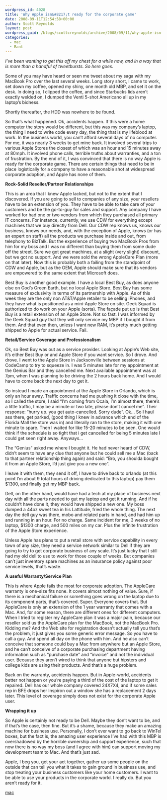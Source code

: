 ```yaml
---
wordpress_id: 4028
title: 'Why Apple isn&#8217;t ready for the corporate game'
date: 2008-09-11T12:54:58+00:00
author: Scott Reynolds
layout: post
wordpress_guid: /blogs/scottcreynolds/archive/2008/09/11/why-apple-isn-t-ready-for-the-corporate-game.aspx
categories:
  - mac
  - Rant
---
```

_I&#8217;ve been wanting to get this off my chest for a while now, and in a way that is more than a handful of tweetbursts. So here goes._

Some of you may have heard or seen me tweet about my saga with my MacBook Pro over the last several weeks. Long story short, I came to work, set down my coffee, opened my shiny, one month old MBP, and set it on the desk. In doing so, I clipped the coffee, and since Starbucks lids aren&#8217;t exactly welded on, I dumped the Venti 5-shot Americano all up in my laptop&#8217;s bidness.

Shortly thereafter, the HDD was nowhere to be found.

So that&#8217;s what happened. Ok, accidents happen. If this were a home computer the story would be different, but this was my company&#8217;s laptop, the thing I need to write code every day, the thing that is my lifeblood at work. In the business world, you can&#8217;t afford several days of no computer. For me, it was nearly 3 weeks to get mine back. It involved several trips to various Apple Stores the closest of which was an hour and 15 minutes away at 80mph. It involved phone calls, terrible truths about warranties, and a ton of frustration. By the end of it, I was convinced that there is no way Apple is ready for the corporate game. There are certain things that need to be in place logistically for a company to have a reasonable shot at widespread corporate adoption, and Apple has none of them.

**Rock-Solid Reseller/Partner Relationships**

This is an area that I knew Apple lacked, but not to the extent that I discovered. If you are going to sell to companies of any size, your resellers have to be an extension of you. They have to be able to take care of your customers and be the go-to-guy for sales and support. Any company I have worked for had one or two vendors from which they purchased all primary IT concerns. For instance, currently, we use CDW for everything except machines that we buy directly from Dell. Our CDW rep knows us, knows our business, knows our needs, and, with the exception of Apple, knows (or has an expert on staff) all the products we purchase inside and out, from telephony to BizTalk. But the experience of buying two MacBook Pros from him for my boss and I was no different than buying them from some dude off the street. Sure we got great machines, at a slight (very slight) discount, but we got no support. And we were sold the wrong AppleCare Plan (more on that later). Now this is probably both a failing from the standpoint of CDW and Apple, but as the OEM, Apple should make sure that its vendors are empowered to the same extent that Microsoft does.

Best Buy is another good example. I have a local Best Buy, as does anyone else on God&#8217;s Green Earth, but no local Apple Store. Best Buy has some measure of exclusivity in terms of its partnership with Apple. As of this week they are the only non AT&T/Apple retailer to be selling iPhones, and they have what is positioned as a mini-Apple Store on site. Geek Squad is authorized to do work on your Apple (sorta). The façade put up is that Best Buy is a retail extension of an Apple Store. Not so fast. I was informed by the Geek Squad guy that they will only service my MBP if I bought it from them. And that even then, unless I want new RAM, it&#8217;s pretty much getting shipped to Apple for actual service. Fail.

**Retail/Service Coverage and Professionalism**

Ok, so Best Buy was out as a service provider. Looking at Apple&#8217;s Web site, it&#8217;s either Best Buy or and Apple Store if you want service. So I drove. And drove. I went to the Apple Store in Jacksonville between sessions at CodeCamp to try to squeeze in. I was 5 minutes late for my appointment at the Genius Bar and they cancelled me. Next available appointment was at 7pm, when I was planning to be driving the 2 hours back home. And I would have to come back the next day to get it.

So instead I made an appointment at the Apple Store in Orlando, which is only an hour away. Traffic concerns had me pushing it close with the time, so I called the store, I said &#8220;I&#8217;m coming from Ocala, I&#8217;m almost there, there&#8217;s a little traffic, I may be a minute or two late, please don&#8217;t cancel me&#8221;. Their response: &#8220;hurry up. you get auto-cancelled. Sorry dude&#8221;. Ok&#8230; So I haul ass there, get parked, (good thing I knew in advance which end of the Florida Mall the store was in) and literally ran to the store, making it with one minute to spare. Then I waited for like 15-20 minutes to be seen. One would think if the schedule is so tight that i get cancelled for being 5 minutes late I could get seen right away. Anyways&#8230;

The &#8220;Genius&#8221; asked me where I bought it. He had never heard of CDW, didn&#8217;t seem to have any clue that anyone but he could sell me a Mac (back to that partner relationship thing again) and said: &#8220;Bro, you shoulda bought it from an Apple Store, I&#8217;d just give you a new one&#8221;.

I leave it with them, they send it off, I have to drive back to orlando (at this point I&#8217;m about 9 total hours of driving dedicated to this laptop) pay them $1300, and finally get my MBP back.

Dell, on the other hand, would have had a tech at my place of business next day with all the parts needed to gut my laptop and get it running. And if he couldn&#8217;t have done it, they would have shipped a new one. My boss dumped a 44oz sweet tea in his Lattitude, fried the whole thing. The next day the dell guy was there, mobo and related parts in hand, and had him up and running in an hour. For no charge. Same incident for me, 3 weeks of no laptop, $1300 charge, and 500 miles on my car. Plus the infinite frustration of the Apple Store experience.

Unless Apple has plans to put a retail store with service capability in every town of any size, they need a service network similar to Dell if they are going to try to get corporate business of any scale. It&#8217;s just lucky that I still had my old dell to use to work for those couple of weeks. But companies can&#8217;t just inventory spare machines as an insurance policy against poor service levels, that&#8217;s waste.

**A useful Warranty/Service Plan**

This is where Apple fails the most for corporate adoption. The AppleCare warranty is one-size fits none. It covers almost nothing of value. Sure, if there is a mechanical failure or something goes wrong on the laptop due to its component parts, that&#8217;s covered. Super. Everyone covers that. But AppleCare is only an extension of the 1 year warranty that comes with a Mac. And, for some reason, there are different ones for different computers. When I tried to register my AppleCare plan it was a major pain, because our reseller sold us the AppleCare plan for the MacBook, not the MacBook Pro. Kidding me? And the Web site for registration doesn&#8217;t actually tell you that&#8217;s the problem, it just gives you some generic error message. So you have to call a guy. And spend all day on the phone with him. And he also can&#8217;t conceive that someone could buy a Mac from anywhere but an Apple Store, and he can&#8217;t conceive of a corporate purchasing department having information such as &#8220;purchase date&#8221; and &#8220;invoice&#8221; and not the individual user. Because they aren&#8217;t wired to think that anyone but hipsters and college kids are using their products. And that&#8217;s a huge problem.

Back on the warranty, accidents happen. But in Apple-world, accidents better not happen or you&#8217;re paying a third of the cost of the laptop to get it repaired. Dell has our whole company covered 24X7X4, and if some sales rep in BFE drops her Inspiron out a window she has a replacement 2 days later. This level of coverage simply does not exist for the corporate Apple user.

**Wrapping it up**

So Apple is certainly not ready to be Dell. Maybe they don&#8217;t want to be, and if that&#8217;s the case, then fine. But it&#8217;s a shame, because they make an amazing machine for business use. Personally, I don&#8217;t ever want to go back to WinTel boxes, but the fact is, the amazing user experience I&#8217;ve had with this MBP is overshadowed by the horrible ownership and support experience, such that now there is no way my boss (and I agree with him) can support moving my development team to Mac. And that&#8217;s just sad.

Apple, I beg you, get your act together, gather up some people on the outside that can tell you what it takes to gain ground in business use, and stop treating your business customers like your home customers. I want to be able to use your products in the corporate world. I really do. But you aren&#8217;t ready for it.

<div class="posttagsblock">
  <a href="http://technorati.com/tag/mac" rel="tag">mac</a>
</div>